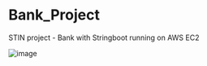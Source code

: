 # Bank_Project
STIN project - Bank with Stringboot running on AWS EC2

![image](https://github.com/TomasChmelar21/Bank_Project/assets/101315477/a81da82c-b424-474f-b78e-2eb639c62320)


